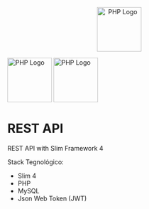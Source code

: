<p align="center">
  <a href="http://nestjs.com/" target="blank"><img src="https://proyectosbeta.net/wp-content/uploads/2017/07/Slim-Php.png" width="100" alt="PHP Logo" /></a>
  
  <a href="http://nestjs.com/" target="blank"><img src="https://www.php.net/images/logos/new-php-logo.svg" width="100" alt="PHP Logo" /></a>
    <a href="http://nestjs.com/" target="blank"><img src="https://jwt.io/img/logo-asset.svg" width="100" alt="PHP Logo" /></a>
</p>

# REST API
REST API with Slim Framework 4

Stack Tegnológico:
- Slim 4
- PHP
- MySQL
- Json Web Token (JWT)

